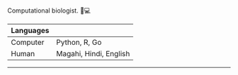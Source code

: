 Computational biologist. 📝💻

|  Languages   |                                             |
|--------------|---------------------------------------------|
| Computer     | Python, R, Go                               |
| Human        | Magahi, Hindi, English                      |

---

<!--
shashankpritam/shashankpritam is a ✨ special ✨ repository because its `README.md` (this file) appears on your GitHub profile.
You can click the Preview link to take a look at your changes.
-->
